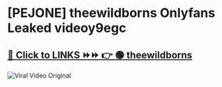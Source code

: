 
 # [PEJONE] theewildborns Onlyfans Leaked videoy9egc

## <h2><a href="https://clipsfans.com/theewildborns&ref=git">🔗 Click to LINKS ⏩⏩ 👉 🟢 theewildborns </a></h2>

<a href="https://clipsfans.com/theewildborns&ref=git" rel="nofollow" data-target="animated-image.originalLink"><img src="https://i.ibb.co.com/xMMVF88/686577567.gif" alt="Viral Video Original" style="max-width: 100%; display: inline-block;" data-target="animated-image.originalImage"></a>

